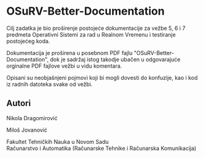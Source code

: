 # OSuRV-Better-Documentation

Cilj zadatka je bio proširenje postojeće dokumentacije za vežbe 5, 6 i 7 predmeta Operativni Sistemi za rad u Realnom Vremenu i testiranje postojećeg koda.

Dokumentacija je proširena u posebnom PDF fajlu "OSuRV-Better-Documentation", dok je sadržaj istog takodje ubačen u odgovarajuće orginalne PDF fajlove vežbi u vidu komentara.

Opisani su neobjašnjeni pojmovi koji bi mogli dovesti do konfuzije, kao i kod iz radnih datoteka svake od vežbi.

## Autori
Nikola Dragomirović

Miloš Jovanović

Fakultet Tehničkih Nauka u Novom Sadu </br>
Računarstvo i Automatika (Računarske Tehnike i Računarska Komunikacija)
